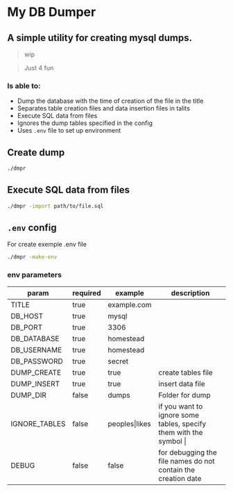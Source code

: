 # My DB Dumper

## A simple utility for creating mysql dumps.

> wip

> Just 4 fun

### Is able to:

- Dump the database with the time of creation of the file in the title
- Separates table creation files and data insertion files in talits
- Execute SQL data from files
- Ignores the dump tables specified in the config
- Uses `.env` file to set up environment


## Create dump
```bash
./dmpr
```

## Execute SQL data from files
```bash
./dmpr -import path/to/file.sql
```

## `.env` config

For create exemple .env file
```bash
./dmpr -make-env
```

### env parameters

|param| required | example | description
|---|---|---|---|
TITLE | true | example.com |
DB_HOST | true | mysql |
DB_PORT | true | 3306 |
DB_DATABASE | true | homestead |
DB_USERNAME | true | homestead |
DB_PASSWORD | true | secret |
DUMP_CREATE | true | true | create tables file
DUMP_INSERT| true | true | insert data file
DUMP_DIR | false | dumps | Folder for dump
IGNORE_TABLES |false| peoples\|likes | if you want to ignore some tables, specify them with the symbol \| |
DEBUG | false | false | for debugging the file names do not contain the creation date




